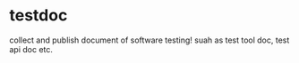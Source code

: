 testdoc
=======

collect and publish document of software testing! suah as test tool doc, test api doc etc.
